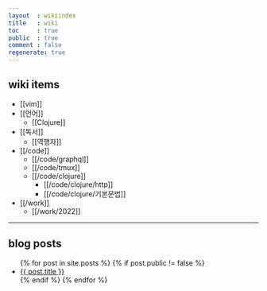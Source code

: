 ```yaml
---
layout  : wikiindex
title   : wiki
toc     : true
public  : true
comment : false
regenerate: true
---
```


## wiki items

  * [[vim]]
  * [[언어]]
    * [[Clojure]]
  * [[독서]]
    * [[역행자]] 
  * [[/code]]
    * [[/code/graphql]]
    * [[/code/tmux]]
    * [[/code/clojure]]
      * [[/code/clojure/http]]
      * [[/code/clojure/기본문법]]
  * [[/work]]
    * [[/work/2022]]

---

## blog posts
<div>
    <ul>
{% for post in site.posts %}
    {% if post.public != false %}
        <li>
            <a class="post-link" href="{{ post.url | prepend: site.baseurl }}">
                {{ post.title }}
            </a>
        </li>
    {% endif %}
{% endfor %}
    </ul>
</div>

